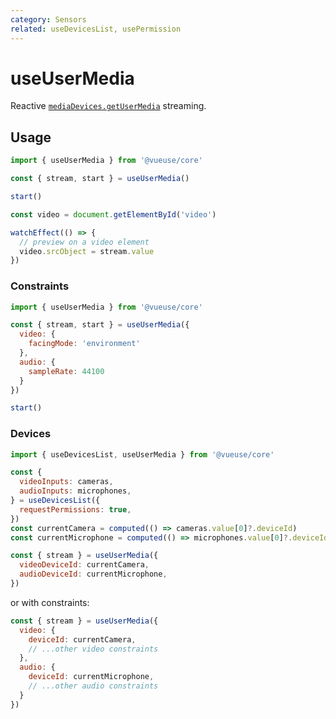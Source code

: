 ```yaml
---
category: Sensors
related: useDevicesList, usePermission
---
```


# useUserMedia

Reactive [`mediaDevices.getUserMedia`](https://developer.mozilla.org/en-US/docs/Web/API/MediaDevices/getUserMedia) streaming.

## Usage

```js
import { useUserMedia } from '@vueuse/core'

const { stream, start } = useUserMedia()

start()
```

```ts
const video = document.getElementById('video')

watchEffect(() => {
  // preview on a video element
  video.srcObject = stream.value
})
```

### Constraints

```js
import { useUserMedia } from '@vueuse/core'

const { stream, start } = useUserMedia({
  video: {
    facingMode: 'environment'
  },
  audio: {
    sampleRate: 44100
  }
})

start()
```

### Devices

```js
import { useDevicesList, useUserMedia } from '@vueuse/core'

const {
  videoInputs: cameras,
  audioInputs: microphones,
} = useDevicesList({
  requestPermissions: true,
})
const currentCamera = computed(() => cameras.value[0]?.deviceId)
const currentMicrophone = computed(() => microphones.value[0]?.deviceId)

const { stream } = useUserMedia({
  videoDeviceId: currentCamera,
  audioDeviceId: currentMicrophone,
})
```
or with constraints:
```js
const { stream } = useUserMedia({
  video: {
    deviceId: currentCamera,
    // ...other video constraints
  },
  audio: {
    deviceId: currentMicrophone,
    // ...other audio constraints
  }
})
```
